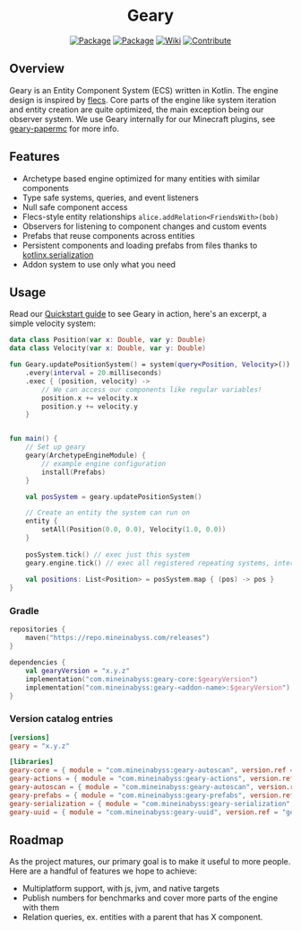 <div align="center">

# Geary
[![Package](https://img.shields.io/maven-metadata/v?metadataUrl=https://repo.mineinabyss.com/releases/com/mineinabyss/geary-core/maven-metadata.xml&color=light_green)](https://repo.mineinabyss.com/#/releases/com/mineinabyss/geary-core)
[![Package](https://img.shields.io/maven-metadata/v?metadataUrl=https://repo.mineinabyss.com/snapshots/com/mineinabyss/geary-core/maven-metadata.xml&label=prerelease)](https://repo.mineinabyss.com/#/snapshots/com/mineinabyss/geary-core)
[![Wiki](https://img.shields.io/badge/-Project%20Wiki-blueviolet?logo=Wikipedia&labelColor=gray)](https://wiki.mineinabyss.com/geary)
[![Contribute](https://shields.io/badge/Contribute-e57be5?logo=github%20sponsors&style=flat&logoColor=white)](https://wiki.mineinabyss.com/contribute)
</div>

## Overview

Geary is an Entity Component System (ECS) written in Kotlin. The engine design is inspired by [flecs](https://github.com/SanderMertens/flecs). Core parts of the engine like system iteration and entity creation are quite optimized, the main exception being our observer system. We use Geary internally for our Minecraft plugins, see [geary-papermc](https://github.com/MineInAbyss/geary-papermc) for more info.

## Features
- Archetype based engine optimized for many entities with similar components
- Type safe systems, queries, and event listeners
- Null safe component access
- Flecs-style entity relationships `alice.addRelation<FriendsWith>(bob)`
- Observers for listening to component changes and custom events
- Prefabs that reuse components across entities
- Persistent components and loading prefabs from files thanks to [kotlinx.serialization](https://github.com/Kotlin/kotlinx.serialization/)
- Addon system to use only what you need

## Usage

Read our [Quickstart guide](https://wiki.mineinabyss.com/geary/quickstart/) to see Geary in action, here's an excerpt, a simple velocity system:


```kotlin
data class Position(var x: Double, var y: Double)
data class Velocity(var x: Double, var y: Double)

fun Geary.updatePositionSystem() = system(query<Position, Velocity>())
    .every(interval = 20.milliseconds)
    .exec { (position, velocity) ->
        // We can access our components like regular variables!
        position.x += velocity.x
        position.y += velocity.y
    }


fun main() {
    // Set up geary
    geary(ArchetypeEngineModule) {
        // example engine configuration
        install(Prefabs)
    }

    val posSystem = geary.updatePositionSystem()

    // Create an entity the system can run on
    entity {
        setAll(Position(0.0, 0.0), Velocity(1.0, 0.0))
    }
    
    posSystem.tick() // exec just this system
    geary.engine.tick() // exec all registered repeating systems, interval used to calculate every n ticks to run
    
    val positions: List<Position> = posSystem.map { (pos) -> pos }
}

```

### Gradle
```kotlin
repositories {
    maven("https://repo.mineinabyss.com/releases")
}

dependencies {
    val gearyVersion = "x.y.z"
    implementation("com.mineinabyss:geary-core:$gearyVersion")
    implementation("com.mineinabyss:geary-<addon-name>:$gearyVersion")
}
```

### Version catalog entries

```toml
[versions]
geary = "x.y.z"

[libraries]
geary-core = { module = "com.mineinabyss:geary-autoscan", version.ref = "geary" }
geary-actions = { module = "com.mineinabyss:geary-actions", version.ref = "geary" }
geary-autoscan = { module = "com.mineinabyss:geary-autoscan", version.ref = "geary" }
geary-prefabs = { module = "com.mineinabyss:geary-prefabs", version.ref = "geary" }
geary-serialization = { module = "com.mineinabyss:geary-serialization", version.ref = "geary" } 
geary-uuid = { module = "com.mineinabyss:geary-uuid", version.ref = "geary" } 
```

## Roadmap

As the project matures, our primary goal is to make it useful to more people. Here are a handful of features we hope to achieve:
- Multiplatform support, with js, jvm, and native targets
- Publish numbers for benchmarks and cover more parts of the engine with them
- Relation queries, ex. entities with a parent that has X component.

